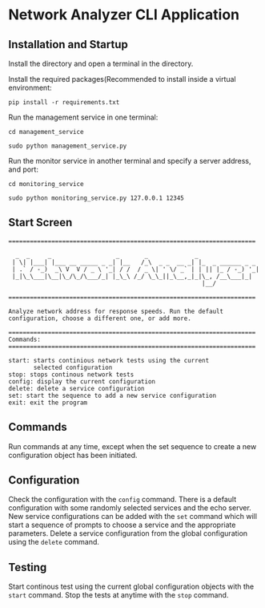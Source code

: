 # Network Analyzer CLI Application

## Installation and Startup

Install the directory and open a terminal in the directory.

Install the required packages(Recommended to install inside a virtual environment: 

`pip install -r requirements.txt`

Run the management service in one terminal:

`cd management_service`

`sudo python management_service.py`

Run the monitor service in another terminal and specify a server address, and port:

`cd monitoring_service`

`sudo python monitoring_service.py 127.0.0.1 12345`

## Start Screen

```
=====================================================================        

  _  _     _                  _       _             _                 
 | \| |___| |___ __ _____ _ _| |__   /_\  _ _  __ _| |_  _ ______ _ _ 
 | .` / -_)  _\ V  V / _ \ '_| / /  / _ \| ' \/ _` | | || |_ / -_) '_|
 |_|\_\___|\__|\_/\_/\___/_| |_\_\ /_/ \_\_||_\__,_|_|\_, /__\___|_|  
                                                      |__/                     

=====================================================================

Analyze network address for response speeds. Run the default
configuration, choose a different one, or add more.

=====================================================================
Commands:
=====================================================================

start: starts continious network tests using the current
       selected configuration
stop: stops continous network tests
config: display the current configuration
delete: delete a service configuration
set: start the sequence to add a new service configuration
exit: exit the program
```

## Commands

Run commands at any time, except when the set sequence
to create a new configuration object has been initiated.

## Configuration

Check the configuration with the `config` command. There is a default 
configuration with some randomly selected services and the echo server. New 
service configurations can be added with the `set` command which will start 
a sequence of prompts to choose a service and the appropriate parameters. 
Delete a service configuration from the global configuration using the 
`delete` command.

## Testing

Start continous test using the current global configuration objects with the
`start` command. Stop the tests at anytime with the `stop` command. 






